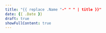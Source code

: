 ```yaml
---
title: "{{ replace .Name "-" " " | title }}"
date: {{ .Date }}
draft: true
showFullContent: true
---
```


